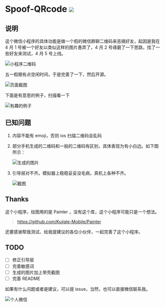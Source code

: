# Spoof-QRcode ![](https://img.shields.io/badge/license-Apache2.0-0a7bbd.svg?longCache=true&style=flat-square)

## 说明

这个微信小程序的具体功能是做一个假的微信群聊二维码来恶搞好友，起因是我在 4 月 1 号被一个好友以类似这样的图片愚弄了，4 月 2 号琢磨了一下思路，找了一些好友来测试，4 月 5 号上线。

![小程序二维码](https://upload-images.jianshu.io/upload_images/2989110-c52141e89ec8ad91.png?imageMogr2/auto-orient/strip%7CimageView2/2/w/1240)

五一假期有点空闲时间，于是完善了一下，然后开源。

![页面截图](https://upload-images.jianshu.io/upload_images/2989110-3e896190752cf209.png?)

下面是有意思的例子，扫描看一下

![有趣的例子](https://upload-images.jianshu.io/upload_images/2989110-d6cda82667ad4e07.png)

## 已知问题

1. 内容不能有 emoji，否则 ios 扫描二维码会乱码

2. 部分手机生成的二维码和一般的二维码有区别，具体表现为有小白边。如下图所示：

   ![生成的图片](https://upload-images.jianshu.io/upload_images/2989110-54edf1449ff2f1b9.png)

3. 引导层对不齐。模拟器上稳稳妥妥没毛病，真机上各种不齐。

   ![截图](https://upload-images.jianshu.io/upload_images/2989110-34997f3b23dd4284.png?imageMogr2/auto-orient/strip%7CimageView2/2/w/1240)

## Thanks

这个小程序，绘图用的是 Painter ，没有这个库，这个小程序可能只是一个想法。

> [https://github.com/Kujiale-Mobile/Painter ](<https://github.com/Kujiale-Mobile/Painter> )

还要感谢帮我测试、给我提建议的各位小伙伴，一起完善了这个小程序。

## TODO

- [ ] 修正引导层
- [ ] 完善敏感词
- [ ] 生成的图片加上带壳截图
- [ ] 完善 README

如果有什么问题或者是建议，可以提 issue，当然，也可以直接微信联系我。

![个人微信](https://upload-images.jianshu.io/upload_images/2989110-3a539502d7cb2b6a.png)
